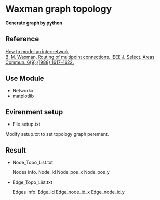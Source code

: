 # Waxman graph topology

**Generate graph by python**

## Reference

[How to model an internetwork](Paper_Reference/How_to_model_an_internetwork)  
[B. M. Waxman, Routing of multipoint connections. IEEE J. Select. Areas Commun. 6(9),(1988) 1617–1622.](Paper_Reference/Routing_of_multipoint_connections)


## Use Module

*	Networkx
*	matplotlib

## Evirenment setup

* File
	setup.txt

Modify setup.txt to set topology graph perement.

## Result

*	Node_Topo_List.txt

	Nodes info.
	Node_id Node_pos_x Node_pos_y
*	Edge_Topo_List.txt

	Edges info.
	Edge_id Edge_node_id_x Edge_node_id_y




